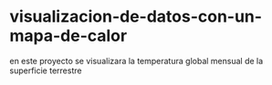 # visualizacion-de-datos-con-un-mapa-de-calor
en este proyecto se visualizara la temperatura global mensual de la superficie terrestre
